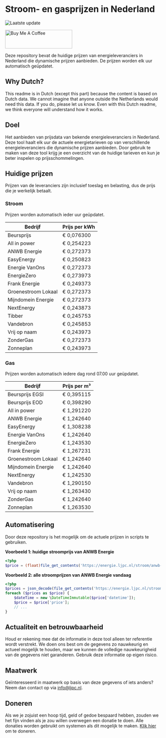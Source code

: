 # Stroom- en gasprijzen in Nederland

![Laatste update](https://img.shields.io/badge/laatste%20update-2024--10--06%2019%3A00%20CET-brightgreen)

<a href="https://www.buymeacoffee.com/Lars-" target="_blank"><img src="https://cdn.buymeacoffee.com/buttons/v2/default-orange.png" alt="Buy Me A Coffee" height="60" style="height: 60px !important;width: 217px !important;" ></a>

Deze repository bevat de huidige prijzen van energieleveranciers in Nederland die dynamische prijzen aanbieden. De prijzen worden elk uur automatisch geüpdatet.

## Why Dutch?

This readme is in Dutch (except this part) because the content is based on Dutch data. We cannot imagine that anyone outside the Netherlands would need this data. If you do, please let us know. Even with this Dutch readme, we think
everyone will understand how it works.

## Doel

Het aanbieden van prijsdata van bekende energieleveranciers in Nederland. Deze tool haalt elk uur de actuele energietarieven op van verschillende energieleveranciers die dynamische prijzen aanbieden. Door gebruik te maken van deze tool
krijg je een overzicht van de huidige tarieven en kun je beter inspelen op prijsschommelingen.

## Huidige prijzen

Prijzen van de leveranciers zijn inclusief toeslag en belasting, dus de prijs die je werkelijk betaalt.

### Stroom

Prijzen worden automatisch ieder uur geüpdatet.

 Bedrijf | Prijs per kWh 
---------|---------------
Beursprijs | € 0,076300
All in power | € 0,254223
ANWB Energie | € 0,272373
EasyEnergy | € 0,250823
Energie VanOns | € 0,272373
EnergieZero | € 0,273973
Frank Energie | € 0,249373
Groenestroom Lokaal | € 0,272373
Mijndomein Energie | € 0,272373
NextEnergy | € 0,243873
Tibber | € 0,245753
Vandebron | € 0,245853
Vrij op naam | € 0,243973
ZonderGas | € 0,272373
Zonneplan | € 0,243973


### Gas

Prijzen worden automatisch iedere dag rond 07.00 uur geüpdatet.

 Bedrijf | Prijs per m³ 
---------|--------------
Beursprijs EGSI | € 0,395115
Beursprijs EOD | € 0,398290
All in power | € 1,291220
ANWB Energie | € 1,242640
EasyEnergy | € 1,308238
Energie VanOns | € 1,242640
EnergieZero | € 1,243530
Frank Energie | € 1,267231
Groenestroom Lokaal | € 1,242640
Mijndomein Energie | € 1,242640
NextEnergy | € 1,242530
Vandebron | € 1,290150
Vrij op naam | € 1,263430
ZonderGas | € 1,242640
Zonneplan | € 1,263530


## Automatisering

Door deze repository is het mogelijk om de actuele prijzen in scripts te gebruiken.

**Voorbeeld 1: huidige stroomprijs van ANWB Energie**

```php
<?php
$price = (float)file_get_contents('https://energie.ljpc.nl/stroom/anwb-energie-nu.txt');

```

**Voorbeeld 2: alle stroomprijzen van ANWB Energie vandaag**

```php
<?php
$prices = json_decode(file_get_contents('https://energie.ljpc.nl/stroom/all-in-power-vandaag.json'),true);
foreach ($prices as $price) {
    $dateTime = new \DateTimeImmutable($price['datetime']);
    $price = $price['price'];
    // ...
}
```

## Actualiteit en betrouwbaarheid

Houd er rekening mee dat de informatie in deze tool alleen ter referentie wordt verstrekt. We doen ons best om de gegevens zo nauwkeurig en actueel mogelijk te houden, maar we kunnen de volledige nauwkeurigheid van de gegevens niet
garanderen. Gebruik deze informatie op eigen risico.

## Maatwerk

Geïnteresseerd in maatwerk op basis van deze gegevens of iets anders? Neem dan contact op
via [info@ljpc.nl](mailto:info@ljpc.nl?subject=Energie%20prijzen).

## Doneren

Als we je zojuist een hoop tijd, geld of gedoe bespaard hebben, zouden we het fijn vinden als je zou willen overwegen een
donatie te doen. Alle donaties worden gebruikt om systemen als dit mogelijk te
maken. [Klik hier](https://www.buymeacoffee.com/Lars-) om te doneren.
